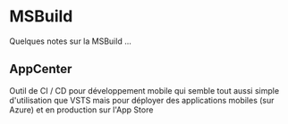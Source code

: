 # MSBuild

Quelques notes sur la MSBuild ...

## AppCenter

Outil de CI / CD pour développement mobile qui semble tout  aussi simple d'utilisation que VSTS mais pour déployer des applications mobiles \(sur Azure\) et en production sur l'App Store

